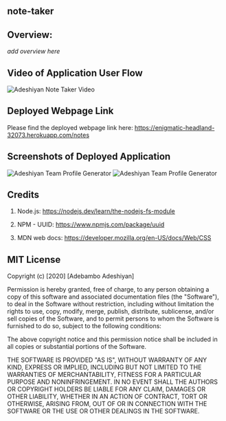 ## note-taker

## Overview:

_add overview here_

## Video of Application User Flow

![Adeshiyan Note Taker Video](./assets/teamgenvid.gif)

## Deployed Webpage Link

Please find the deployed webpage link here: https://enigmatic-headland-32073.herokuapp.com/notes

## Screenshots of Deployed Application

![Adeshiyan Team Profile Generator](./assets/notetaker1.png)
![Adeshiyan Team Profile Generator](./assets/notetaker2.png)

## Credits

1. Node.js: https://nodejs.dev/learn/the-nodejs-fs-module

2. NPM - UUID: https://www.npmjs.com/package/uuid

3. MDN web docs: https://developer.mozilla.org/en-US/docs/Web/CSS

## MIT License

Copyright (c) [2020] [Adebambo Adeshiyan]

Permission is hereby granted, free of charge, to any person obtaining a copy
of this software and associated documentation files (the "Software"), to deal
in the Software without restriction, including without limitation the rights
to use, copy, modify, merge, publish, distribute, sublicense, and/or sell
copies of the Software, and to permit persons to whom the Software is
furnished to do so, subject to the following conditions:

The above copyright notice and this permission notice shall be included in all
copies or substantial portions of the Software.

THE SOFTWARE IS PROVIDED "AS IS", WITHOUT WARRANTY OF ANY KIND, EXPRESS OR
IMPLIED, INCLUDING BUT NOT LIMITED TO THE WARRANTIES OF MERCHANTABILITY,
FITNESS FOR A PARTICULAR PURPOSE AND NONINFRINGEMENT. IN NO EVENT SHALL THE
AUTHORS OR COPYRIGHT HOLDERS BE LIABLE FOR ANY CLAIM, DAMAGES OR OTHER
LIABILITY, WHETHER IN AN ACTION OF CONTRACT, TORT OR OTHERWISE, ARISING FROM,
OUT OF OR IN CONNECTION WITH THE SOFTWARE OR THE USE OR OTHER DEALINGS IN THE
SOFTWARE.
